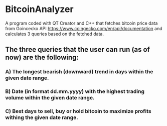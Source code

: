 # BitcoinAnalyzer

A program coded with QT Creator and C++ that fetches bitcoin price data from Goincecko API https://www.coingecko.com/en/api/documentation
and calculates 3 queries based on the fetched data.

## The three queries that the user can run (as of now) are the following: 

### A) The longest bearish (downward) trend in days within the given date range.

### B) Date (in format dd.mm.yyyy) with the highest trading volume within the given date range.

### C) Best days to sell, buy or hold bitcoin to maximize profits withing the given date range. 




